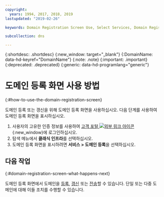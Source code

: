 ```yaml
---
copyright:
  years: 1994, 2017, 2018, 2019
lastupdated: "2019-02-26"

keywords: Domain Registration Screen Use, Select Services, Domain Registration screen

subcollection: dns

---
```


{:shortdesc: .shortdesc}
{:new_window: target="_blank"}
{:DomainName: data-hd-keyref="DomainName"}
{:note: .note}
{:important: .important}
{:deprecated: .deprecated}
{:generic: data-hd-programlang="generic"}

# 도메인 등록 화면 사용 방법
{:#how-to-use-the-domain-registration-screen}

도메인 등록 또는 갱신을 위해 도메인 등록 화면을 사용하십시오. 다음 단계를 사용하여 도메인 등록 화면을 표시하십시오.

1. 사용자의 고유한 인증 정보를 사용하여 [고객 포털 ![외부 링크 아이콘](../../icons/launch-glyph.svg "외부 링크 아이콘")](https://{DomainName}/){:new_window}에 로그인하십시오.
1. 탐색 메뉴에서 **클래식 인프라**를 선택하십시오.
1. 도메인 등록 화면을 표시하려면 **서비스 > 도메인 등록**을 선택하십시오.

## 다음 작업
{:#domain-registration-screen-what-happens-next}

도메인 등록 화면에서 도메인을 [등록](/docs/infrastructure/dns?topic=dns-register-a-new-domain), [갱신](/docs/infrastructure/dns?topic=dns-renew-an-existing-domain) 또는 [전송](/docs/infrastructure/dns?topic=dns-transfer-an-existing-domain-to-ibm-cloud)할 수 있습니다. 단일 또는 다중 도메인에 대해 이들 조치를 수행할 수 있습니다.
